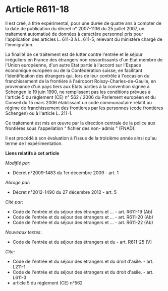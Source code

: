 # Article R611-18

Il est créé, à titre expérimental, pour une durée de quatre ans à compter de la date de publication du décret n° 2007-1136 du
25 juillet 2007, un traitement automatisé de données à caractère personnel pris pour l'application des articles L. 611-3 à L.
611-5, relevant du ministère chargé de l'immigration. 

La finalité de ce traitement est de lutter contre l'entrée et le séjour irréguliers en France des étrangers non
ressortissants d'un Etat membre de l'Union européenne, d'un autre Etat partie à l'accord sur l'Espace économique européen ou
de la Confédération suisse, en facilitant l'identification des étrangers qui, lors de leur contrôle à l'occasion du
franchissement de la frontière à l'aéroport Roissy-Charles-de-Gaulle, en provenance d'un pays tiers aux Etats parties à la
convention signée à Schengen le 19 juin 1990, ne remplissent pas les conditions prévues à l'article 5 du règlement (CE) n°
562 / 2006 du Parlement européen et du Conseil du 15 mars 2006 établissant un code communautaire relatif au régime de
franchissement des frontières par les personnes (code frontières Schengen) ou à l'article L. 211-1. 

Ce traitement est mis en œuvre par la direction centrale de la police aux frontières sous l'appellation " fichier des non-
admis " (FNAD). 

Il est procédé à son évaluation à l'issue de la troisième année ainsi qu'au terme de l'expérimentation.

**Liens relatifs à cet article**

_Modifié par_:

  - Décret n°2009-1483 du 1er décembre 2009 - art. 1

_Abrogé par_:

  - Décret n°2012-1490 du 27 décembre 2012 - art. 5

_Cité par_:

  - Code de l'entrée et du séjour des étrangers et ... - art. R611-19 (Ab)
  - Code de l'entrée et du séjour des étrangers et ... - art. R611-20 (Ab)
  - Code de l'entrée et du séjour des étrangers et ... - art. R611-22 (Ab)

_Nouveaux textes_:

  - Code de l'entrée et du séjour des étrangers et du  - art. R611-25 (V)

_Cite_:

  - Code de l'entrée et du séjour des étrangers et du droit d'asile. - art. L211-1
  - Code de l'entrée et du séjour des étrangers et du droit d'asile. - art. L611-3
  - article 5 du règlement (CE) n°562
